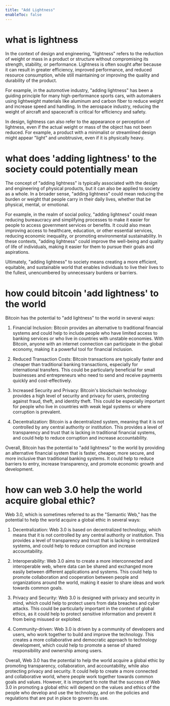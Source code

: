 ```yaml
---
title: "Add Lightness"
enableToc: false
---
```

# what is lightness

In the context of design and engineering, "lightness" refers to the reduction of weight or mass in a product or structure without compromising its strength, stability, or performance. Lightness is often sought after because it can result in greater efficiency, improved performance, and reduced resource consumption, while still maintaining or improving the quality and durability of the product.

For example, in the automotive industry, "adding lightness" has been a guiding principle for many high-performance sports cars, with automakers using lightweight materials like aluminum and carbon fiber to reduce weight and increase speed and handling. In the aerospace industry, reducing the weight of aircraft and spacecraft is critical for efficiency and safety.

In design, lightness can also refer to the appearance or perception of lightness, even if the actual weight or mass of the object has not been reduced. For example, a product with a minimalist or streamlined design might appear "light" and unobtrusive, even if it is physically heavy.

# what does 'adding lightness' to the society could potentially mean

The concept of "adding lightness" is typically associated with the design and engineering of physical products, but it can also be applied to society as a whole. In a broader sense, "adding lightness" could mean reducing the burden or weight that people carry in their daily lives, whether that be physical, mental, or emotional.

For example, in the realm of social policy, "adding lightness" could mean reducing bureaucracy and simplifying processes to make it easier for people to access government services or benefits. It could also mean improving access to healthcare, education, or other essential services, reducing economic inequality, or promoting environmental sustainability. In these contexts, "adding lightness" could improve the well-being and quality of life of individuals, making it easier for them to pursue their goals and aspirations.

Ultimately, "adding lightness" to society means creating a more efficient, equitable, and sustainable world that enables individuals to live their lives to the fullest, unencumbered by unnecessary burdens or barriers.

# how could bitcoin 'add lightness' to the world

Bitcoin has the potential to "add lightness" to the world in several ways:

1.  Financial Inclusion: Bitcoin provides an alternative to traditional financial systems and could help to include people who have limited access to banking services or who live in countries with unstable economies. With Bitcoin, anyone with an internet connection can participate in the global economy, making it a powerful tool for financial inclusion.
    
2.  Reduced Transaction Costs: Bitcoin transactions are typically faster and cheaper than traditional banking transactions, especially for international transfers. This could be particularly beneficial for small businesses and entrepreneurs who need to send and receive payments quickly and cost-effectively.
    
3.  Increased Security and Privacy: Bitcoin's blockchain technology provides a high level of security and privacy for users, protecting against fraud, theft, and identity theft. This could be especially important for people who live in countries with weak legal systems or where corruption is prevalent.
    
4.  Decentralization: Bitcoin is a decentralized system, meaning that it is not controlled by any central authority or institution. This provides a level of transparency and trust that is lacking in traditional financial systems, and could help to reduce corruption and increase accountability.
    

Overall, Bitcoin has the potential to "add lightness" to the world by providing an alternative financial system that is faster, cheaper, more secure, and more inclusive than traditional banking systems. It could help to reduce barriers to entry, increase transparency, and promote economic growth and development.

# how can web 3.0 help the world acquire global ethic?

Web 3.0, which is sometimes referred to as the "Semantic Web," has the potential to help the world acquire a global ethic in several ways:

1.  Decentralization: Web 3.0 is based on decentralized technology, which means that it is not controlled by any central authority or institution. This provides a level of transparency and trust that is lacking in centralized systems, and could help to reduce corruption and increase accountability.
    
2.  Interoperability: Web 3.0 aims to create a more interconnected and interoperable web, where data can be shared and exchanged more easily between different applications and systems. This could help to promote collaboration and cooperation between people and organizations around the world, making it easier to share ideas and work towards common goals.
    
3.  Privacy and Security: Web 3.0 is designed with privacy and security in mind, which could help to protect users from data breaches and cyber attacks. This could be particularly important in the context of global ethics, as it could help to protect sensitive information and prevent it from being misused or exploited.
    
4.  Community-driven: Web 3.0 is driven by a community of developers and users, who work together to build and improve the technology. This creates a more collaborative and democratic approach to technology development, which could help to promote a sense of shared responsibility and ownership among users.
    

Overall, Web 3.0 has the potential to help the world acquire a global ethic by promoting transparency, collaboration, and accountability, while also protecting privacy and security. It could help to create a more connected and collaborative world, where people work together towards common goals and values. However, it is important to note that the success of Web 3.0 in promoting a global ethic will depend on the values and ethics of the people who develop and use the technology, and on the policies and regulations that are put in place to govern its use.

